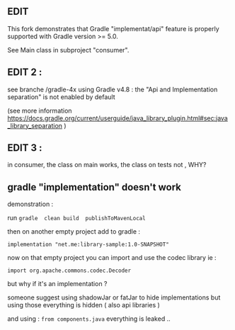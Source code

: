 ## EDIT

This fork demonstrates that Gradle "implementat/api" feature is properly supported with Gradle version >= 5.0.

See Main class in subproject  "consumer".


## EDIT 2 : 

see branche /gradle-4x  using Gradle v4.8 : the "Api and Implementation separation" is not enabled by default

(see more information https://docs.gradle.org/current/userguide/java_library_plugin.html#sec:java_library_separation )


## EDIT 3 :

in consumer, the class on main works, the class on tests not , WHY?  
 
 


## gradle "implementation" doesn't work

demonstration :

run 
`gradle  clean build  publishToMavenLocal`

then on another empty project add to gradle :
```
implementation "net.me:library-sample:1.0-SNAPSHOT"
```

now on that empty project you can import and use the codec library
ie :  
```
import org.apache.commons.codec.Decoder
```

but why if it's an implementation ? 
 

someone suggest using shadowJar or fatJar to hide implementations but using those everything is hidden ( also api libraries )  

and using : `from components.java` everything is leaked ..



